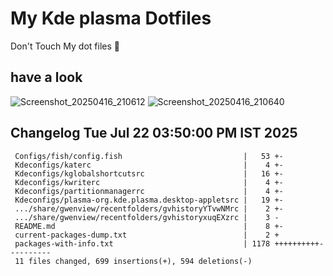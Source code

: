 # My Kde plasma Dotfiles
  Don't Touch My dot files 🙂
 
## have a look
![Screenshot_20250416_210612](https://github.com/user-attachments/assets/650244d5-776e-4b31-96fb-10811a3cfa27)
![Screenshot_20250416_210640](https://github.com/user-attachments/assets/07fac3d3-7ce1-4f10-ad4c-1ffa33ed7e84)
 
## Changelog Tue Jul 22 03:50:00 PM IST 2025
```
 Configs/fish/config.fish                           |   53 +-
 Kdeconfigs/katerc                                  |    4 +-
 Kdeconfigs/kglobalshortcutsrc                      |   16 +-
 Kdeconfigs/kwriterc                                |    4 +-
 Kdeconfigs/partitionmanagerrc                      |    4 +-
 Kdeconfigs/plasma-org.kde.plasma.desktop-appletsrc |   19 +-
 .../share/gwenview/recentfolders/gvhistoryYTvwNMrc |    2 +-
 .../share/gwenview/recentfolders/gvhistoryxuqEXzrc |    3 -
 README.md                                          |    8 +-
 current-packages-dump.txt                          |    2 +
 packages-with-info.txt                             | 1178 ++++++++++----------
 11 files changed, 699 insertions(+), 594 deletions(-)
```
 
